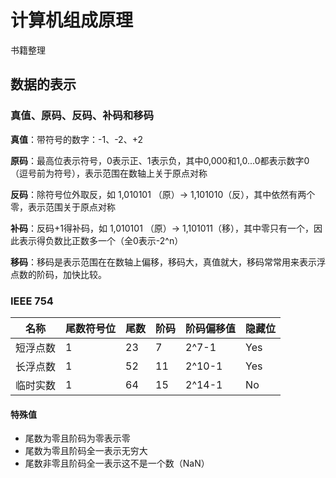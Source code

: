 # 计算机组成原理

书籍整理

## 数据的表示

### 真值、原码、反码、补码和移码

**真值**：带符号的数字：-1、-2、+2

**原码**：最高位表示符号，0表示正、1表示负，其中0,000和1,0...0都表示数字0（逗号前为符号），表示范围在数轴上关于原点对称

**反码**：除符号位外取反，如 1,010101 （原）-> 1,101010（反），其中依然有两个零，表示范围关于原点对称

**补码**：反码+1得补码，如  1,010101 （原）-> 1,101011（移），其中零只有一个，因此表示得负数比正数多一个（全0表示-2^n）

**移码**：移码是表示范围在在数轴上偏移，移码大，真值就大，移码常常用来表示浮点数的阶码，加快比较。

### IEEE 754

| 名称     | 尾数符号位 | 尾数 | 阶码 | 阶码偏移值 | 隐藏位 |
| -------- | ---------- | ---- | ---- | ---------- | ------ |
| 短浮点数 | 1          | 23   | 7    | 2^7-1      | Yes    |
| 长浮点数 | 1          | 52   | 11   | 2^10-1     | Yes    |
| 临时实数 | 1          | 64   | 15   | 2^14-1     | No     |

#### 特殊值

- 尾数为零且阶码为零表示零
- 尾数为零且阶码全一表示无穷大
- 尾数非零且阶码全一表示这不是一个数（NaN）